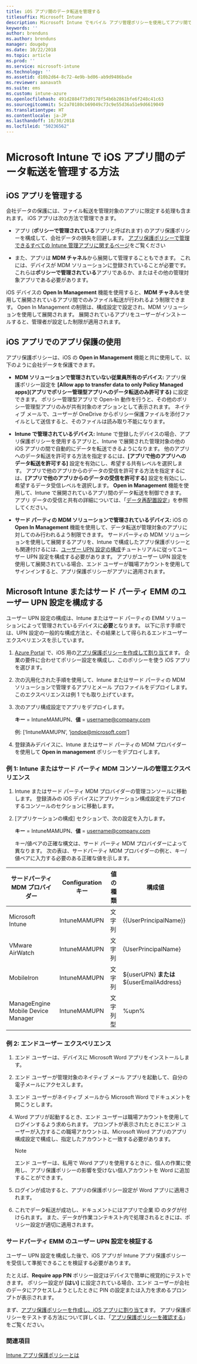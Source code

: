 ```yaml
---
title: iOS アプリ間のデータ転送を管理する
titlesuffix: Microsoft Intune
description: Microsoft Intune でモバイル アプリ管理ポリシーを使用してアプリ間でデータの転送を管理する方法について説明します。
keywords: ''
author: brenduns
ms.author: brenduns
manager: dougeby
ms.date: 10/22/2018
ms.topic: article
ms.prod: ''
ms.service: microsoft-intune
ms.technology: ''
ms.assetid: d10b2d64-8c72-4e9b-bd06-ab9d9486ba5e
ms.reviewer: aanavath
ms.suite: ems
ms.custom: intune-azure
ms.openlocfilehash: 491d2884f73d9178f54b6b2861bfe6f248c41c63
ms.sourcegitcommit: 5c2a70180cb69049c73c9e55d36a51e9d6619049
ms.translationtype: HT
ms.contentlocale: ja-JP
ms.lasthandoff: 10/30/2018
ms.locfileid: "50236562"
---
```

# <a name="how-to-manage-data-transfer-between-ios-apps-in-microsoft-intune"></a>Microsoft Intune で iOS アプリ間のデータ転送を管理する方法
## <a name="manage-ios-apps"></a>iOS アプリを管理する
会社データの保護には、ファイル転送を管理対象のアプリに限定する処理も含まれます。  iOS アプリは次の方法で管理できます。

-   アプリ (**ポリシーで管理されている**アプリと呼ばれます) のアプリ保護ポリシーを構成して、会社データの損失を回避します。 [アプリ保護ポリシーで管理できるすべての Intune 管理アプリに関するページ](https://www.microsoft.com/cloud-platform/microsoft-intune-apps)をご覧ください

-   また、アプリは **MDM チャネル**から展開して管理することもできます。  これには、デバイスが MDM ソリューションに登録されていることが必要です。 これらは**ポリシーで管理されている**アプリであるか、またはその他の管理対象アプリである必要があります。

iOS デバイスの **Open In Management** 機能を使用すると、**MDM チャネル**を使用して展開されているアプリ間でのみファイル転送が行われるよう制限できます。 Open In Management の制限は、構成設定で設定され、MDM ソリューションを使用して展開されます。  展開されているアプリをユーザーがインストールすると、管理者が設定した制限が適用されます。

##  <a name="using-app-protection-with-ios-apps"></a>iOS アプリでのアプリ保護の使用
アプリ保護ポリシーは、iOS の **Open in Management** 機能と共に使用して、以下のように会社データを保護できます。

-   **MDM ソリューションで管理されていない従業員所有のデバイス:** アプリ保護ポリシー設定を **[Allow app to transfer data to only Policy Managed apps]\(アプリでポリシー管理型アプリへのデータ転送のみ許可する\)** に設定できます。 ポリシー管理型アプリで Open-In 動作を行うと、その他のポリシー管理型アプリのみが共有対象のオプションとして表示されます。 ネイティブ メールで、ユーザーが OneDrive からポリシー保護ファイルを添付ファイルとして送信すると、そのファイルは読み取り不能になります。

-   **Intune で管理されているデバイス:** Intune で登録したデバイスの場合、アプリ保護ポリシーを使用するアプリと、Intune で展開された管理対象の他の iOS アプリの間で自動的にデータを転送できるようになります。 他のアプリへのデータ転送を許可する方法を指定するには、**[アプリで他のアプリへのデータ転送を許可する]** 設定を有効にし、希望する共有レベルを選択します。 アプリで他のアプリからのデータの受信を許可する方法を指定するには、**[アプリで他のアプリからのデータの受信を許可する]** 設定を有効にし、希望するデータ受信レベルを選択します。 **Open in Management** 機能を使用して、Intune で展開されているアプリ間のデータ転送を制御できます。 アプリ データの受信と共有の詳細については、「[データ再配置設定](app-protection-policy-settings-ios.md#data-relocation-settings)」を参照してください。   

-   **サード パーティの MDM ソリューションで管理されているデバイス:** iOS の **Open In Management** 機能を使用して、データ転送が管理対象のアプリに対してのみ行われるよう制限できます。
サードパーティの MDM ソリューションを使用して展開するアプリを、Intune で構成したアプリ保護ポリシーとも関連付けるには、[ユーザー UPN 設定の構成](#configure-user-upn-setting-for-third-party-emm)チュートリアルに従ってユーザー UPN 設定を構成する必要があります。  アプリがユーザー UPN 設定を使用して展開されている場合、エンド ユーザーが職場アカウントを使用してサインインすると、アプリ保護ポリシーがアプリに適用されます。

## <a name="configure-user-upn-setting-for-microsoft-intune-or-third-party-emm"></a>Microsoft Intune またはサード パーティ EMM のユーザー UPN 設定を構成する
ユーザー UPN 設定の構成は、Intune またはサード パーティの EMM ソリューションによって管理されているデバイスに**必要**となります。 以下に示す手順では、UPN 設定の一般的な構成方法と、その結果として得られるエンドユーザー エクスペリエンスを示しています。

1.  [Azure Portal](https://portal.azure.com) で、iOS 用の[アプリ保護ポリシーを作成して割り当て](app-protection-policies.md)ます。 企業の要件に合わせてポリシー設定を構成し、このポリシーを使う iOS アプリを選びます。

2.  次の汎用化された手順を使用して、Intune またはサード パーティの MDM ソリューションで管理するアプリとメール プロファイルをデプロイします。 このエクスペリエンスは例 1 でも取り上げています。

3.  次のアプリ構成設定でアプリをデプロイします。

      **キー** = IntuneMAMUPN、**値** = <username@company.com>

      例: [‘IntuneMAMUPN’, ‘jondoe@microsoft.com’]

4.  登録済みデバイスに、Intune またはサード パーティの MDM プロバイダーを使用して **Open in management** ポリシーをデプロイします。


### <a name="example-1-admin-experience-in-intune-or-third-party-mdm-console"></a>例 1: Intune またはサード パーティ MDM コンソールの管理エクスペリエンス

1. Intune またはサード パーティ MDM プロバイダーの管理コンソールに移動します。 登録済みの iOS デバイスにアプリケーション構成設定をデプロイするコンソールのセクションに移動します。

2. [アプリケーションの構成] セクションで、次の設定を入力します。

   **キー** = IntuneMAMUPN、**値** = <username@company.com>

   キー/値ペアの正確な構文は、サード パーティ MDM プロバイダーによって異なります。 次の表は、サードパーティ MDM プロバイダーの例と、キー/値ペアに入力する必要のある正確な値を示します。

|サードパーティ MDM プロバイダー| Configuration キー | 値の種類 | 構成値|
| ------- | ---- | ---- | ---- |
|Microsoft Intune| IntuneMAMUPN | 文字列 | {{UserPrincipalName}}|
|VMware AirWatch| IntuneMAMUPN | 文字列 | {UserPrincipalName}|
|MobileIron | IntuneMAMUPN | 文字列 | ${userUPN} **または** ${userEmailAddress} |
|ManageEngine Mobile Device Manager | IntuneMAMUPN | 文字列型 | %upn% |


### <a name="example-2-end-user-experience"></a>例 2: エンドユーザー エクスペリエンス

1.  エンド ユーザーは、デバイスに Microsoft Word アプリをインストールします。

2.  エンド ユーザーが管理対象のネイティブ メール アプリを起動して、自分の電子メールにアクセスします。

3.  エンド ユーザーがネイティブ メールから Microsoft Word でドキュメントを開こうとします。

4.  Word アプリが起動するとき、エンド ユーザーは職場アカウントを使用してログインするよう求められます。  プロンプトが表示されたときにエンド ユーザーが入力するこの職場アカウントは、Microsoft Word アプリのアプリ構成設定で構成し、指定したアカウントと一致する必要があります。

    > [!NOTE]
    > エンド ユーザーは、私用で Word アプリを使用するときに、個人の作業に使用し、アプリ保護ポリシーの影響を受けない個人アカウントを Word に追加することができます。

5.  ログインが成功すると、アプリの保護ポリシー設定が Word アプリに適用されます。

6.  これでデータ転送が成功し、ドキュメントにはアプリで企業 ID のタグが付けられます。 また、データが作業コンテキスト内で処理されるときには、ポリシー設定が適切に適用されます。

### <a name="validate-user-upn-setting-for-third-party-emm"></a>サードパーティ EMM のユーザー UPN 設定を検証する

ユーザー UPN 設定を構成した後で、iOS アプリが Intune アプリ保護ポリシーを受信して準拠できることを検証する必要があります。

たとえば、**Require app PIN** ポリシー設定はデバイスで簡単に視覚的にテストできます。 ポリシー設定が **[はい]** に設定されている場合、エンド ユーザーが会社のデータにアクセスしようとしたときに PIN の設定または入力を求めるプロンプトが表示されます。

まず、[アプリ保護ポリシーを作成し、iOS アプリに割り当て](app-protection-policies.md)ます。 アプリ保護ポリシーをテストする方法について詳しくは、「[アプリ保護ポリシーを確認する](app-protection-policies-validate.md)」をご覧ください。


### <a name="see-also"></a>関連項目
[Intune アプリ保護ポリシーとは](app-protection-policy.md)
